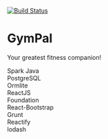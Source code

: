 [![Build Status](https://travis-ci.org/Snjoo/gympal.svg?branch=master)](https://travis-ci.org/Snjoo/gympal)

# GymPal

Your greatest fitness companion!

Spark Java  
PostgreSQL  
Ormlite  
ReactJS  
Foundation  
React-Bootstrap  
Grunt  
Reactify  
lodash
